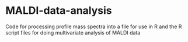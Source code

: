# MALDI-data-analysis
Code for processing profile mass spectra into a file for use in R and the R script files for doing multivariate analysis of MALDI data
